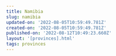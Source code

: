 ```yaml
---
title: Namibia
slug: namibia
updated-on: '2022-08-05T10:59:49.781Z'
created-on: '2022-08-05T10:59:49.781Z'
published-on: '2022-08-12T10:49:23.660Z'
layout: '[provinces].html'
tags: provinces
---
```



